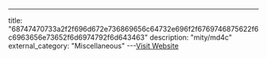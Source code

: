 ---
title: "68747470733a2f2f696d672e736869656c64732e696f2f6769746875622f6c6963656e73652f6d6974792f6d643463"
description: "mity/md4c"
external_category: "Miscellaneous"
---[Visit Website](https://camo.githubusercontent.com/2668ecee19463bf6bf2d78b17b8b8522732e5ada840d26bec88d216c098fe84f/68747470733a2f2f696d672e736869656c64732e696f2f6769746875622f6c6963656e73652f6d6974792f6d643463)

